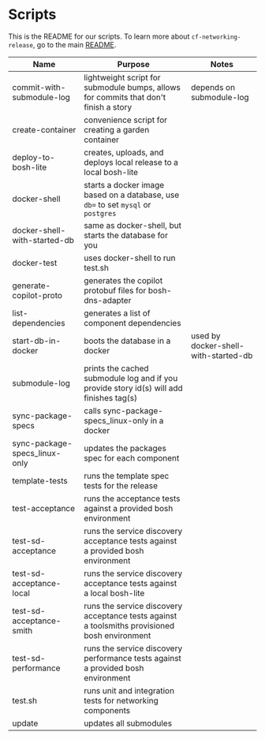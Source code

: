 # Scripts

This is the README for our scripts. To learn more about `cf-networking-release`, go to the main [README](../README.md).

| Name | Purpose | Notes |
| --- | --- | --- |
| commit-with-submodule-log | lightweight script for submodule bumps, allows for commits that don't finish a story | depends on submodule-log |
| create-container | convenience script for creating a garden container | |
| deploy-to-bosh-lite | creates, uploads, and deploys local release to a local bosh-lite | |
| docker-shell | starts a docker image based on a database, use `db=` to set `mysql` or `postgres` | |
| docker-shell-with-started-db | same as docker-shell, but starts the database for you | |
| docker-test | uses docker-shell to run test.sh | |
| generate-copilot-proto | generates the copilot protobuf files for bosh-dns-adapter | |
| list-dependencies | generates a list of component dependencies | |
| start-db-in-docker | boots the database in a docker | used by docker-shell-with-started-db |
| submodule-log | prints the cached submodule log and if you provide story id(s) will add finishes tag(s) | |
| sync-package-specs | calls sync-package-specs_linux-only in a docker | |
| sync-package-specs_linux-only | updates the packages spec for each component | |
| template-tests | runs the template spec tests for the release | |
| test-acceptance | runs the acceptance tests against a provided bosh environment | |
| test-sd-acceptance | runs the service discovery acceptance tests against a provided bosh environment | |
| test-sd-acceptance-local | runs the service discovery acceptance tests against a local bosh-lite | |
| test-sd-acceptance-smith | runs the service discovery acceptance tests against a toolsmiths provisioned bosh environment | |
| test-sd-performance | runs the service discovery performance tests against a provided bosh environment | |
| test.sh | runs unit and integration tests for networking components | |
| update | updates all submodules | |
